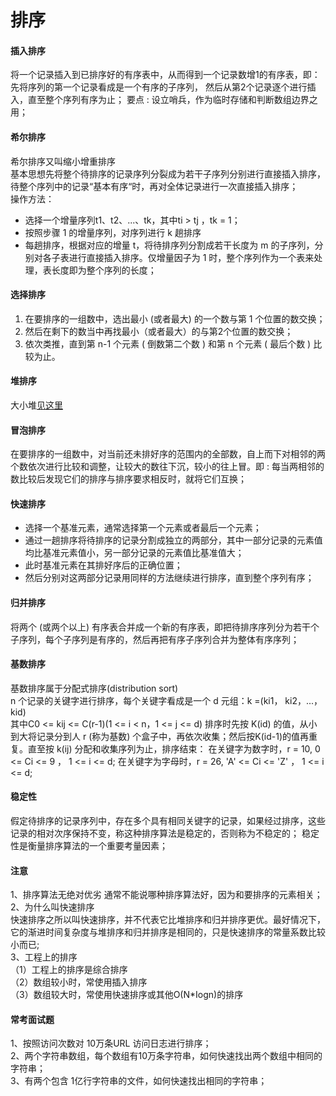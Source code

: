 # 排序  

#### 插入排序  
将一个记录插入到已排序好的有序表中，从而得到一个记录数增1的有序表，即：先将序列的第一个记录看成是一个有序的子序列， 然后从第2个记录逐个进行插入，直至整个序列有序为止；
要点 : 设立哨兵，作为临时存储和判断数组边界之用；  

#### 希尔排序  
希尔排序又叫缩小增重排序   
基本思想先将整个待排序的记录序列分裂成为若干子序列分别进行直接插入排序，待整个序列中的记录“基本有序“时，再对全体记录进行一次直接插入排序；  
操作方法：  
 - 选择一个增量序列t1、t2、...、tk，其中ti > tj ，tk = 1；  
 - 按照步骤 1 的增量序列，对序列进行 k 趟排序   
 - 每趟排序，根据对应的增量 t，将待排序列分割成若干长度为 m 的子序列，分别对各子表进行直接插入排序。仅增量因子为 1 时，整个序列作为一个表来处理，表长度即为整个序列的长度；  
#### 选择排序  
1. 在要排序的一组数中，选出最小 (或者最大) 的一个数与第 1 个位置的数交换；  
2. 然后在剩下的数当中再找最小（或者最大）的与第2个位置的数交换；  
3. 依次类推，直到第 n-1 个元素 ( 倒数第二个数 ) 和第 n 个元素 ( 最后个数 ) 比较为止。  
#### 堆排序  
大小堆[见这里](./堆.md)  
#### 冒泡排序  
在要排序的一组数中，对当前还未排好序的范围内的全部数，自上而下对相邻的两个数依次进行比较和调整，让较大的数往下沉，较小的往上冒。即 : 每当两相邻的数比较后发现它们的排序与排序要求相反时，就将它们互换；  
#### 快速排序  
 - 选择一个基准元素，通常选择第一个元素或者最后一个元素；  
 - 通过一趟排序将待排序的记录分割成独立的两部分，其中一部分记录的元素值均比基准元素值小，另一部分记录的元素值比基准值大；  
 -  此时基准元素在其排好序后的正确位置；  
 - 然后分别对这两部分记录用同样的方法继续进行排序，直到整个序列有序；  
#### 归并排序  
将两个 (或两个以上) 有序表合并成一个新的有序表，即把待排序序列分为若干个子序列，每个子序列是有序的，然后再把有序子序列合并为整体有序序列；  
#### 基数排序  
基数排序属于分配式排序(distribution sort)  
n 个记录的关键字进行排序，每个关键字看成是一个 d 元组：k =(ki1， ki2，...，  kid)  
其中C0 <= kij <= C(r-1)(1 <= i < n，1 <= j <= d)
排序时先按 K(id) 的值，从小到大将记录分到人 r (称为基数) 个盒子中，再依次收集；然后按K(id-1)的值再重复。直至按 k(ij) 分配和收集序列为止，排序结束：
在关键字为数字时，r = 10,  0 <= Ci <= 9 ， 1 <= i <= d;
在关键字为字母时，r = 26,  'A' <= Ci <= 'Z' ， 1 <= i <= d;
#### 稳定性  
  假定待排序的记录序列中，存在多个具有相同关键字的记录，如果经过排序，这些记录的相对次序保持不变，称这种排序算法是稳定的，否则称为不稳定的；
  稳定性是衡量排序算法的一个重要考量因素；
#### 注意  
1、排序算法无绝对优劣
	通常不能说哪种排序算法好，因为和要排序的元素相关；  
2、为什么叫快速排序  
	快速排序之所以叫快速排序，并不代表它比堆排序和归并排序更优。最好情况下，它的渐进时间复杂度与堆排序和归并排序是相同的，只是快速排序的常量系数比较小而已;  
3、工程上的排序  
（1）工程上的排序是综合排序  
（2）数组较小时，常使用插入排序  
（3）数组较大时，常使用快速排序或其他O(N*Iogn)的排序  
#### 常考面试题  
1、按照访问次数对 10万条URL 访问日志进行排序；  
2、两个字符串数组，每个数组有10万条字符串，如何快速找出两个数组中相同的字符串；  
3、有两个包含 1亿行字符串的文件，如何快速找出相同的字符串；  
